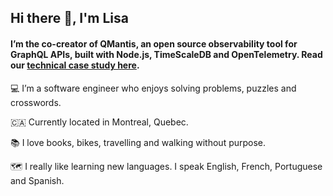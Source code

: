## Hi there 👋, I'm Lisa


#### I’m the co-creator of QMantis, an open source observability tool for GraphQL APIs, built with Node.js, TimeScaleDB and OpenTelemetry. Read our [technical case study here](https://qmantis.co). 

💻 I’m a software engineer who enjoys solving problems, puzzles and crosswords.

🇨🇦 Currently located in Montreal, Quebec.

📚 I love books, bikes, travelling and walking without purpose.

🗺️ I really like learning new languages. I speak English, French, Portuguese and Spanish.


<!--
**lisa-m1/lisa-m1** is a ✨ _special_ ✨ repository because its `README.md` (this file) appears on your GitHub profile.
[Visit my personal Website]
[Say hi via e-mail]
[Connect on Linkedin]
Here are some ideas to get you started:

- 🔭 I’m currently working on ...
- 🌱 I’m currently learning ...
- 👯 I’m looking to collaborate on ...
- 🤔 I’m looking for help with ...
- 💬 Ask me about ...
- 📫 How to reach me: ...
- 😄 Pronouns: ...
- ⚡ Fun fact: ...
-->
